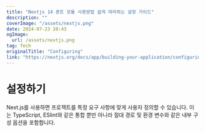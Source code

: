 ```yaml
---
title: "Nextjs 14 폰트 모듈 사용방법 쉽게 따라하는 설정 가이드"
description: ""
coverImage: "/assets/nextjs.png"
date: 2024-07-23 20:43
ogImage: 
  url: /assets/nextjs.png
tag: Tech
originalTitle: "Configuring"
link: "https://nextjs.org/docs/app/building-your-application/configuring"
---
```



# 설정하기

Next.js를 사용하면 프로젝트를 특정 요구 사항에 맞게 사용자 정의할 수 있습니다. 이는 TypeScript, ESlint와 같은 통합 뿐만 아니라 절대 경로 및 환경 변수와 같은 내부 구성 옵션을 포함합니다.